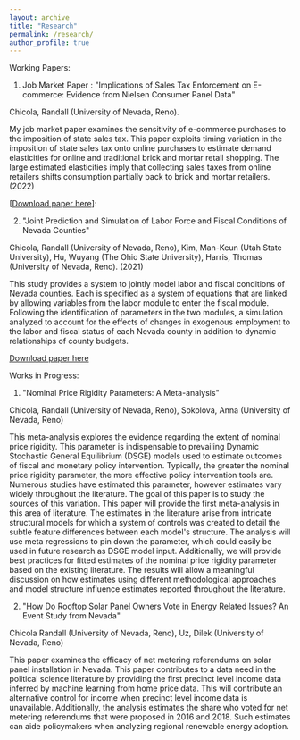 ```yaml
---
layout: archive
title: "Research"
permalink: /research/
author_profile: true
---
```


Working Papers:

1) Job Market Paper : "Implications of Sales Tax Enforcement on E-commerce: Evidence from Nielsen Consumer Panel Data" 

Chicola, Randall (University of Nevada, Reno). 

My job market paper examines the sensitivity of e-commerce purchases to the imposition of state sales tax. This paper exploits timing variation in the imposition of state sales tax onto online purchases to estimate demand elasticities for online and traditional brick and mortar retail shopping. The large estimated
elasticities imply that collecting sales taxes from online retailers shifts consumption partially back to brick and mortar retailers. (2022) 

[[Download paper here](https://github.com/rchicola/rchicola.github.io/blob/master/files/JMP_Chicola.pdf)]:



2) "Joint Prediction and Simulation of Labor Force and Fiscal Conditions of Nevada Counties"

Chicola, Randall  (University of Nevada, Reno), Kim, Man-Keun (Utah State University), Hu, Wuyang (The Ohio State University), Harris, Thomas (University of Nevada, Reno). (2021)

This study provides a system to jointly model labor and fiscal conditions of Nevada
counties. Each is specified as a system of equations that are linked by allowing variables
from the labor module to enter the fiscal module. Following the identification of parameters
in the two modules, a simulation analyzed to account for the effects of changes in exogenous
employment to the labor and fiscal status of each Nevada county in addition to dynamic
relationships of county budgets.

[Download paper here](https://github.com/rchicola/rchicola.github.io/blob/master/files/FISCAL_PAPER.pdf)

Works in Progress:

1) "Nominal Price Rigidity Parameters: A Meta-analysis"

Chicola, Randall (University of Nevada, Reno),  Sokolova, Anna (University of Nevada, Reno)

This meta-analysis explores the evidence regarding the extent of nominal price rigidity. This parameter is indispensable to prevailing Dynamic Stochastic General Equilibrium (DSGE) models used to estimate outcomes of fiscal and monetary policy intervention. Typically, the greater the nominal price rigidity parameter, the more effective policy intervention tools are. Numerous studies have estimated this parameter, however estimates vary widely throughout the literature. The goal of this paper is to study the sources of this variation. This paper will provide the first meta-analysis in this area of literature. The estimates in the literature arise from intricate structural models for which a system of controls was created to detail the subtle feature differences between each model's structure. The analysis will use meta regressions to pin down the parameter, which could easily be used in future research as DSGE model input. Additionally, we will provide best practices for fitted estimates of the nominal price rigidity parameter based on the existing literature. The results will allow a meaningful discussion on how estimates using different methodological approaches and model structure influence estimates reported throughout the literature.

2) "How Do Rooftop Solar Panel Owners Vote in Energy Related Issues? An Event Study from Nevada"

Chicola Randall (University of Nevada, Reno), Uz, Dilek (University of Nevada, Reno)

This paper examines the efficacy of net metering referendums on solar panel installation in Nevada. This paper contributes to a data need in the political science literature by providing the first precinct level income data inferred by machine learning from home price data. This will contribute an alternative control for income when precinct level income data is unavailable. Additionally, the analysis estimates the share who voted for net metering referendums that were proposed in 2016 and 2018. Such estimates can aide policymakers when analyzing regional renewable energy adoption.
